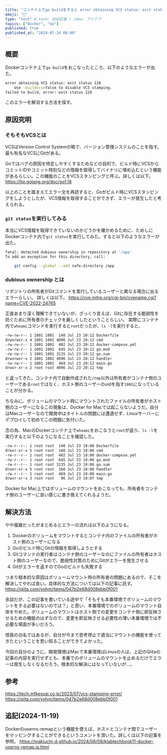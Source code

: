 ```yaml
---
title: "コンテナ上でgo buildをすると error obtaining VCS status: exit status 128 が出る問題"
emoji: "🤖"
type: "tech" # tech: 技術記事 / idea: アイデア
topics: ["Docker", "Go"]
published: true
published_at: "2024-07-24 08:00"
---
```


## 概要
Dockerコンテナ上で`go build`をおこなったところ、以下のようなエラーが出た。
```bash
error obtaining VCS status: exit status 128
	Use -buildvcs=false to disable VCS stamping.
failed to build, error: exit status 128
```

このエラーを解消する方法を探す。

## 原因究明
### そもそもVCSとは
VCSはVersion Control Systemの略で、バージョン管理システムのことを指す。最も有名なVCSにGitがある。

Goではバグの原因を特定しやすくするためなどの目的で、ビルド時にVCSからコミットIDやコミット時刻などの情報を取得してバイナリに埋め込むという機能があるらしい。この機能のことをVCSスタンピングと呼ぶ。詳しくは以下。
https://tip.golang.org/doc/go1.18

以上のことを踏まえてエラー文を再読すると、Goがビルド時にVCSスタンピングをしようとしたが、VCS情報を取得することができず、エラーが発生したと考えられる。

### `git status`を実行してみる
本当にVCS情報を取得できていないのかどうかを確かめるために、ためしにDockerコンテナ内で`git status`を実行してみた。すると以下のようなエラーが出た。
```bash
fatal: detected dubious ownership in repository at '/app'
To add an exception for this directory, call:

	git config --global --add safe.directory /app
```

### dubious ownership とは
リポジトリの所有者がGitコマンドを実行しているユーザーと異なる場合に出るエラーらしい。
詳しくは以下。
https://cve.mitre.org/cgi-bin/cvename.cgi?name=CVE-2022-24765

正直あまり深く理解できていないが、ざっくり言えば、Gitに存在する脆弱性を防ぐために所有者のチェックを厳しくしたということらしい。
実際にコンテナ内で`whoami`コマンドを実行すると`root`だったが、`ls -l`を実行すると、
```bash
-rw-rw-r-- 1 1001 1001  140 Jul 23 20:12 Dockerfile
drwxrwxr-x 4 1001 1001 4096 Jul 23 20:12 cmd
-rw-rw-r-- 1 1001 1001  402 Jul 23 20:12 docker-compose.yml
-rw-rw-r-- 1 1001 1001  645 Jul 23 20:12 go.mod
-rw-rw-r-- 1 1001 1001 3135 Jul 23 20:12 go.sum
drwxrwxr-x 2 1001 1001 4096 Jul 23 20:12 handler
-rw-rw-r-- 1 1001 1001  469 Jul 23 20:12 main.go
drwxr-xr-x 2 root root 4096 Jul 23 20:12 tmp
```
と返ってきた。コンテナ内で自動作成された`/tmp`以外は所有者がコンテナ側のユーザーである`root`ではなく、ホスト側のユーザーのuidを指す`1001`になっていることが分かる。

ちなみに、ボリュームのマウント時にマウントされたファイルの所有者がホスト側のユーザーになるこの現象は、Docker for Macでは起こらないようだ。自分はMacユーザーなので開発中はタイトルの問題には遭遇せず、Linuxサーバーにデプロイして初めてこの問題に気付いた。

念の為、MacのDockerコンテナ上で`whoami`をおこなうと`root`が返り、`ls -l`を実行すると以下のようになることを確認した。
```bash
-rw-r--r-- 1 root root  140 Jul 23 18:06 Dockerfile
drwxr-xr-x 5 root root  160 Jul 23 18:06 cmd
-rw-r--r-- 1 root root  402 Jul 23 18:06 docker-compose.yml
-rw-r--r-- 1 root root  645 Jul 23 18:06 go.mod
-rw-r--r-- 1 root root 3135 Jul 23 18:06 go.sum
drwxr-xr-x 5 root root  160 Jul 23 18:06 handler
-rw-r--r-- 1 root root  469 Jul 23 18:06 main.go
drwxr-xr-x 3 root root   96 Jul 23 18:07 tmp
```
Docker for Mac上ではボリュームのマウントをおこなっても、所有者をコンテナ側のユーザーに良い感じに書き換えてくれるようだ。

## 解決方法
やや複雑だったがまとめるとエラーの流れは以下のようになる。
1. Dockerのボリュームをマウントするとコンテナ内のファイルの所有者がホスト側のユーザーになる
2. Goのビルド時にGitの情報を取得しようとする
3. Gitコマンドの実行者はコンテナ側のユーザーなのにファイルの所有者はホスト側のユーザーなので、脆弱性対策のためにGitがエラーを発生させる
4. Gitがエラーを返すのでGoのビルドも失敗する

つまり根本的な原因はボリュームマウント時の所有者の問題にあるので、そこを解決してやれば良い。具体的な方法については以下の記事に託す。
https://qiita.com/yohm/items/047b2e68d008ebb0f001

余談だが、この記事を書いている途中で「そもそも本番環境でボリュームのマウントをする必要はないのでは？」と思い、本番環境でのボリュームのマウント自体をやめた。ボリュームのマウントはホスト側での変更をコンテナ側に即反映させるための機能のはずなので、変更を即反映させる必要性の薄い本番環境では不必要な場面が多いだろう。

怪我の功名ではあるが、自分が今まで思考停止で適当にマウントの機能を使ってきたということを思い知ることができてよかった。

今回の自分のように、開発環境はMacで本番環境はLinuxの人は、上記のQiitaの記事の内容を実行せずとも、本番でのボリュームのマウントを止めるだけでエラーは発生しなくなるだろう。根本的な解決にはなっていないが…。

## 参考
https://tech.mfkessai.co.jp/2023/07/vcs-stamping-error/
https://qiita.com/yohm/items/047b2e68d008ebb0f001

## 追記(2024-11-19)
Dockerのuserns-remapという機能を使えば、ホストとコンテナ間でユーザーをマッピングすることができるというコメントを頂いた。詳しくは以下の記事を参照。
https://makiuchi-d.github.io/2024/06/08/klabtechbook11-docker-userns-remap.ja.html
